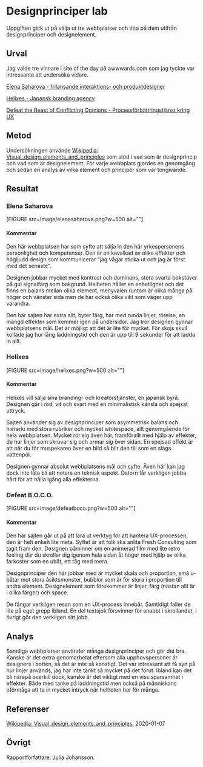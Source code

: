 Designprinciper lab
=======================

Uppgiften gick ut på välja ut tre webbplatser och titta på dem utifrån designprinciper och designelement.


Urval
-----------------------

Jag valde tre vinnare i site of the day på awwwards.com som jag tyckte var intressanta att undersöka vidare.

[Elena Saharova - frilansande interaktions- och produktdesigner](https://eessoo.co/)

[Helixes - Japansk branding agency](https://helixes.co/en/)

[Defeat the Beast of Conflicting Opinions - Processförbättringstjänst kring UX](https://www.defeatboco.com/)


Metod
-----------------------

Undersökningen använde [Wikipedia: Visual_design_elements_and_principles](https://en.wikipedia.org/wiki/Visual_design_elements_and_principles) som stöd i vad som är designprincip och vad som är designelement. För varje webbplats gjordes en genomgång och sedan en analys av vilka element och principer som var tongivande.


Resultat
-----------------------

### Elena Saharova
[FIGURE src=image/elenasaharova.png?w=500 alt=""]


#### Kommentar
Den här webbplatsen har som syfte att sälja in den här yrkespersonens personlighet och kompetenser. Den är en kavalkad av olika effekter och högljudd design som kommunicerar "jag vågar sticka ut och jag är först med det senaste".

Designen jobbar mycket med kontrast och dominans, stora svarta bokstäver på gul signalfärg som bakgrund. Helheten håller en enhetlighet och det finns en balans mellan olika element, menyvalen runtom är olika många på höger och vänster sida men de har också olika vikt som väger upp varandra.

Den här sajten har extra allt, byter färg, har med runda linjer, rörelse, en mängd effekter som kommer igen på undersidor. Jag tror designen gynnar webbplatsens mål. Det är möjligt att det är lite för mycket. För skojs skull kollade jag hur lång laddningstid och den är upp till 9 sekunder för att ladda in allt.  


### Helixes
[FIGURE src=image/helixes.png?w=500 alt=""]


#### Kommentar
Helixes vill sälja sina branding- och kreatörstjänster, en japansk byrå. Designen går i röd, vit och svart med en minimalistisk känsla och spejsat uttryck.

Sajten använder sig av designprinciper som asymmetrisk balans och hierarki med stora rubriker och mycket whitespace, allt genomgående för hela webbplatsen. Mycket rör sig även här, framförallt med hjälp av effekter, de har linjer som skruvar sig och ormar sig över sidan. En spejsad effekt är att när du för muspekaren över en bild så blir den till som en slags vattenpöl.

Designen gynnar absolut webbplatsens mål och syfte. Även här kan jag dock inte låta bli att notera en teknisk aspekt. Datorn får verkligen jobba hårt för att hålla igång alla effekterna.


### Defeat B.O.C.O.
[FIGURE src=image/defeatboco.png?w=500 alt=""]


#### Kommentar
Den här sajten går ut på att lära ut verktyg för att hantera UX-processen, den är helt enkelt lite meta. Syftet är att folk ska anlita Fresh Consulting som tagit fram den. Designen påminner om en animerad film med lite retro feeling där du skrollar dig igenom hela sidan åt höger med hjälp av olika farkoster som en ubåt, ett tåg med mera.

Designprinciper den här jobbar med är mycket skala och proportion, små u-båtar mot stora åsiktsmonster, bubblor som är för stora i proportion till andra element. Designelement som förekommer är linjer, färg (nästan allt är i olika färger) och space.

De fångar verkligen resan som en UX-process innebär. Samtidigt faller de lite på eget grepp ibland. En del textsjok försvinner för snabbt i skrollandet, i övrigt gör den verkligen sitt jobb.



Analys
-----------------------

Samtliga webbplatser använder många designprinciper och gör det bra. Kanske är det extra genomarbetat eftersom alla upphovspersoner är designers i botten, så det är inte så konstigt. Det var intressant att få syn på hur linjer används, jag har inte tänkt så mycket på det förut. Ibland kan det bli närapå overkill dock, kanske är det viktigt med en viss sparsamhet i effekter. Både med tanke på laddningstid men också på människans oförmåga att ta in mycket intryck när helheten har för många.


Referenser
-----------------------

[Wikipedia: Visual_design_elements_and_principles](https://en.wikipedia.org/wiki/Visual_design_elements_and_principles), 2020-01-07

Övrigt
-----------------------

Rapportförfattare: Julia Johansson.
